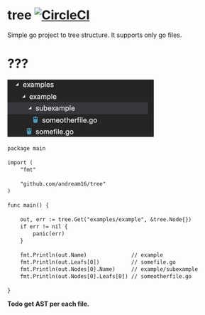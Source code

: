 # tree [![CircleCI](https://circleci.com/gh/AndreaM16/tree/tree/master.svg?style=svg)](https://circleci.com/gh/AndreaM16/tree/tree/master)
Simple go project to tree structure. It supports only go files.

# ???

![alt text](https://raw.githubusercontent.com/AndreaM16/tree/master/assets/structure.png)

```
package main

import (
	"fmt"

	"github.com/andream16/tree"
)

func main() {

	out, err := tree.Get("examples/example", &tree.Node{})
	if err != nil {
		panic(err)
	}

	fmt.Println(out.Name)              // example
	fmt.Println(out.Leafs[0])          // somefile.go
	fmt.Println(out.Nodes[0].Name)     // example/subexample
	fmt.Println(out.Nodes[0].Leafs[0]) // someotherfile.go

}
```

**Todo get AST per each file.**
